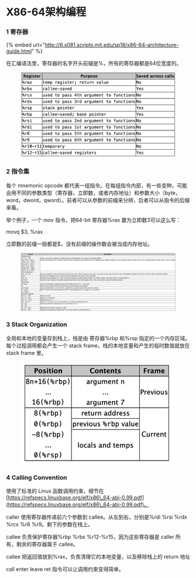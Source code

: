# X86-64架构编程

### 1 寄存器

{% embed url="http://6.s081.scripts.mit.edu/sp18/x86-64-architecture-guide.html" %}

在汇编语法里，寄存器的名字开头前缀是%，所有的寄存器都是64位宽度的。

<figure><img src="../.gitbook/assets/image.png" alt=""><figcaption></figcaption></figure>

### 2 指令集

每个 mnemonic opcode 都代表一组指令。在每组指令内部，有一些变种，可能会用不同的参数类型（寄存器，立即数，或者内存地址）和参数大小（byte，word，dword，qword）。前者可以从参数的前缀来分辨，后者可以从指令的后缀来看。

举个例子，一个 mov 指令，把64-bit 寄存器%rax 置为立即数3可以这么写：

movq $3, %rax

立即数的前缀一般都是$，没有前缀的操作数会被当成内存地址。

<figure><img src="../.gitbook/assets/image (2).png" alt=""><figcaption></figcaption></figure>

### 3 Stack Organization

全局和本地的变量存到栈上，栈是由 寄存器%rbp 和%rsp 指定的一个内存区域。每个过程调用都会产生一个 stack frame，栈的本地变量和产生的临时数值就放在 stack frame 里。

<figure><img src="../.gitbook/assets/image (3).png" alt=""><figcaption></figcaption></figure>

### 4 Calling Convention

使用了标准的 Linux 函数调用约束，细节在[https://refspecs.linuxbase.org/elf/x86\_64-abi-0.99.pdf](https://refspecs.linuxbase.org/elf/x86\_64-abi-0.99.pdf)。

caller 使用寄存器传递前六个参数到 callee。从左到右，分别是%rdi %rsi %rdx %rcx %r8 %r9。剩下的参数在栈上。

callee 负责保护寄存器%rbp %rbx %r12-%r15，因为这些寄存器是 caller 所有，剩余的寄存器属于 callee。

callee 把返回值放到%rax，负责清理它的本地变量，以及移除栈上的 return 地址

call enter leave ret 指令可以让调用约束变得简单。

